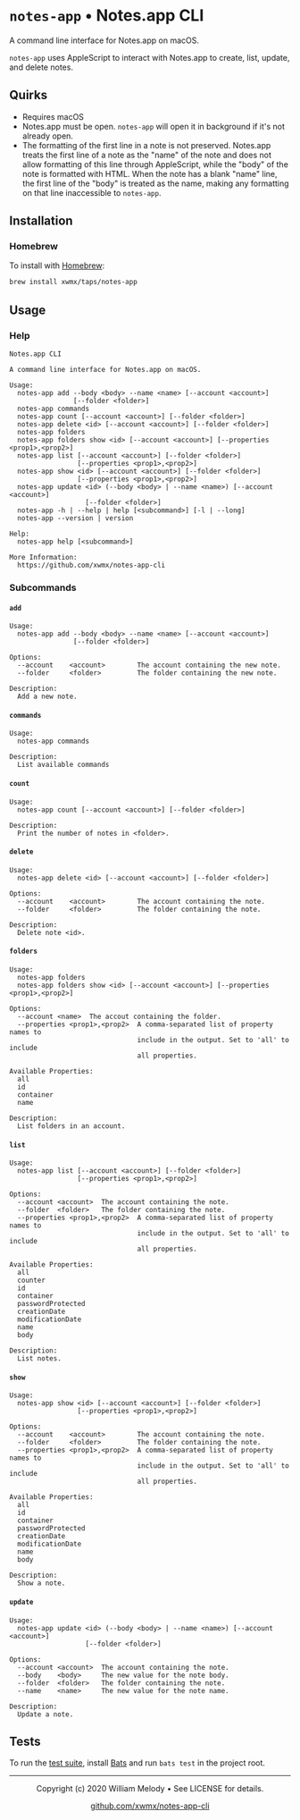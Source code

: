 # `notes-app` • Notes.app CLI

A command line interface for Notes.app on macOS.

`notes-app` uses AppleScript to interact with Notes.app to create,
list, update, and delete notes.

## Quirks

- Requires macOS
- Notes.app must be open. `notes-app` will open it in background if it's
    not already open.
- The formatting of the first line in a note is not preserved. Notes.app treats
    the first line of a note as the "name" of the note and does not allow
    formatting of this line through AppleScript, while the "body" of the note
    is formatted with HTML. When the note has a blank "name" line, the first
    line of the "body" is treated as the name, making any formatting on that
    line inaccessible to `notes-app`.

## Installation

### Homebrew

To install with [Homebrew](http://brew.sh/):

```bash
brew install xwmx/taps/notes-app
```

## Usage

### Help

```text
Notes.app CLI

A command line interface for Notes.app on macOS.

Usage:
  notes-app add --body <body> --name <name> [--account <account>]
                [--folder <folder>]
  notes-app commands
  notes-app count [--account <account>] [--folder <folder>]
  notes-app delete <id> [--account <account>] [--folder <folder>]
  notes-app folders
  notes-app folders show <id> [--account <account>] [--properties <prop1>,<prop2>]
  notes-app list [--account <account>] [--folder <folder>]
                 [--properties <prop1>,<prop2>]
  notes-app show <id> [--account <account>] [--folder <folder>]
                 [--properties <prop1>,<prop2>]
  notes-app update <id> (--body <body> | --name <name>) [--account <account>]
                   [--folder <folder>]
  notes-app -h | --help | help [<subcommand>] [-l | --long]
  notes-app --version | version

Help:
  notes-app help [<subcommand>]

More Information:
  https://github.com/xwmx/notes-app-cli
```

### Subcommands

#### `add`

```text
Usage:
  notes-app add --body <body> --name <name> [--account <account>]
                [--folder <folder>]

Options:
  --account    <account>        The account containing the new note.
  --folder     <folder>         The folder containing the new note.

Description:
  Add a new note.
```

#### `commands`

```text
Usage:
  notes-app commands

Description:
  List available commands
```

#### `count`

```text
Usage:
  notes-app count [--account <account>] [--folder <folder>]

Description:
  Print the number of notes in <folder>.
```

#### `delete`

```text
Usage:
  notes-app delete <id> [--account <account>] [--folder <folder>]

Options:
  --account    <account>        The account containing the note.
  --folder     <folder>         The folder containing the note.

Description:
  Delete note <id>.
```

#### `folders`

```text
Usage:
  notes-app folders
  notes-app folders show <id> [--account <account>] [--properties <prop1>,<prop2>]

Options:
  --account <name>  The accout containing the folder.
  --properties <prop1>,<prop2>  A comma-separated list of property names to
                                include in the output. Set to 'all' to include
                                all properties.

Available Properties:
  all
  id
  container
  name

Description:
  List folders in an account.
```

#### `list`

```text
Usage:
  notes-app list [--account <account>] [--folder <folder>]
                 [--properties <prop1>,<prop2>]

Options:
  --account <account>  The account containing the note.
  --folder  <folder>   The folder containing the note.
  --properties <prop1>,<prop2>  A comma-separated list of property names to
                                include in the output. Set to 'all' to include
                                all properties.

Available Properties:
  all
  counter
  id
  container
  passwordProtected
  creationDate
  modificationDate
  name
  body

Description:
  List notes.
```

#### `show`

```text
Usage:
  notes-app show <id> [--account <account>] [--folder <folder>]
                 [--properties <prop1>,<prop2>]

Options:
  --account    <account>        The account containing the note.
  --folder     <folder>         The folder containing the note.
  --properties <prop1>,<prop2>  A comma-separated list of property names to
                                include in the output. Set to 'all' to include
                                all properties.

Available Properties:
  all
  id
  container
  passwordProtected
  creationDate
  modificationDate
  name
  body

Description:
  Show a note.
```

#### `update`

```text
Usage:
  notes-app update <id> (--body <body> | --name <name>) [--account <account>]
                   [--folder <folder>]

Options:
  --account <account>  The account containing the note.
  --body    <body>     The new value for the note body.
  --folder  <folder>   The folder containing the note.
  --name    <name>     The new value for the note name.

Description:
  Update a note.
```

## Tests

To run the [test suite](test), install
[Bats](https://github.com/bats-core/bats-core) and run `bats test` in the project
root.

---
<p align="center">
  Copyright (c) 2020 William Melody • See LICENSE for details.
</p>

<p align="center">
  <a href="https://github.com/xwmx/notes-app-cli">github.com/xwmx/notes-app-cli</a>
</p>
